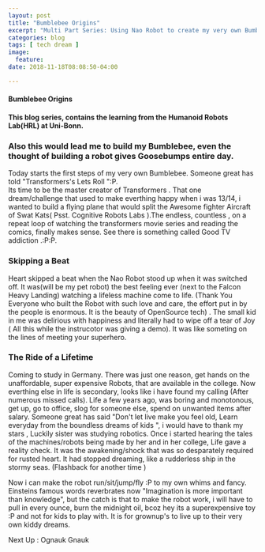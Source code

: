 ```yaml
---
layout: post
title: "Bumblebee Origins"
excerpt: "Multi Part Series: Using Nao Robot to create my very own BumbleBee . P1"
categories: blog
tags: [ tech dream ]
image:
  feature:
date: 2018-11-18T08:08:50-04:00

---
```


#### Bumblebee Origins

#### This blog series, contains the learning from the Humanoid Robots Lab(HRL) at Uni-Bonn.

### Also this would lead me to build my Bumblebee, even the thought of building a robot gives Goosebumps entire day.

Today starts the first steps of my very own Bumblebee. Someone great has told "Transformers's Lets Roll ":P.  
Its time to be the master creator of Transformers . That one dream/challenge that used to make everthing happy when i 
was 13/14, i wanted to build a flying plane that would split the Awesome fighter Aircraft 
of Swat Kats( Psst. Cognitive Robots Labs ).The endless, countless , on a repeat loop of watching the transformers movie series and reading the comics, finally
makes sense. See there is something called Good TV addiction .:P:P. 

### Skipping a Beat
Heart skipped a beat when the Nao Robot stood up when it was switched off. It was(will be my pet robot) the best 
feeling ever (next to the Falcon Heavy Landing) watching a lifeless machine come to life. (Thank You Everyone who built
the Robot with such love and care, the effort put in by the people is enormous. It is the beauty of OpenSource tech) .
The small kid in me was delirious with happiness and literally had to wipe off a tear of Joy ( All this while the 
instrucotor was giving a demo). It was like someting on the lines of meeting your superhero.

### The Ride of a Lifetime

Coming to study in Germany. There was just one reason, get hands on the unaffordable, super expensive Robots, that are
available in the college. Now everthing else in life is secondary, looks like i have found my calling (After numerous 
missed calls). Life a few years ago, was boring and monotonous, get up, go to office, slog for someone else, spend on
unwanted items after salary. Someone great has said "Don't let live make you feel old, Learn everyday from the boundless dreams of kids ", i would have to thank my stars , Luckily sister was studying robotics. Once i started hearing the
tales of the machines/robots being made by her and in her college, Life gave a reality check. It was the awakening/shock
that was so desparately required for rusted heart. It had stopped dreaming, like a rudderless ship in the stormy seas.
(Flashback for another time )

Now i can make the robot run/sit/jump/fly :P to my own whims and fancy. Einsteins famous words reverbrates now "Imagination
is more important than knowledge", but the catch is that to make the robot work, i will have to pull in every ounce, burn
the midnight oil, bcoz hey its a superexpensive toy :P and not for kids to play with. It is for grownup's to live up to their very own kiddy dreams.



Next Up : Ognauk Gnauk

